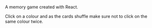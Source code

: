 A memory game created with React.

Click on a colour and as the cards shuffle make sure not to click on the same colour twice.
